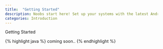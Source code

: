 ```yaml
---
title:  "Getting Started"
description: Noobs start here! Set up your systems with the latest Android Development Environment and get your hands dirty
categories: Introduction
---
```


Getting Started

{% highlight java %}
coming soon..
{% endhighlight %}
